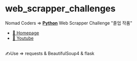 # web_scrapper_challenges

Nomad Coders ⇒ <b><ins>Python</ins></b> Web Scrapper Challenge "졸업 작품"<br>
- <A href="https://nomadcoders.co/"> 🔗 Homepage </A><br>
- <A href="https://www.youtube.com/@nomadcoders"> 🔗 Youtube </A><br><br>

✍️Use ⇒ requests & BeautifulSoup4 & flask
